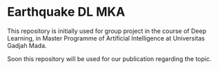 # Earthquake DL MKA

This repository is initially used for group project in the course of Deep Learning, in Master Programme of Artificial Intelligence at Universitas Gadjah Mada.

Soon this repository will be used for our publication regarding the topic.
